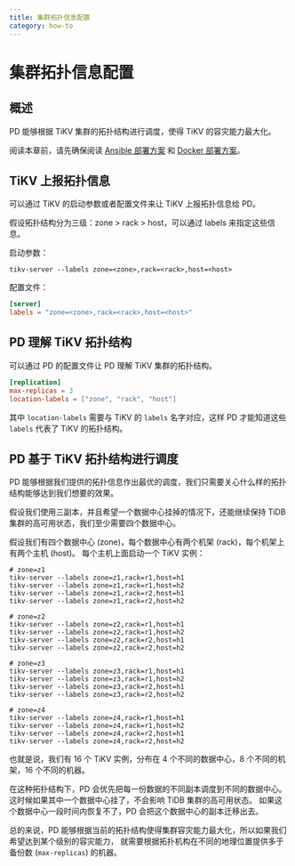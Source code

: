 ```yaml
---
title: 集群拓扑信息配置
category: how-to
---
```


# 集群拓扑信息配置

## 概述

PD 能够根据 TiKV 集群的拓扑结构进行调度，使得 TiKV 的容灾能力最大化。

阅读本章前，请先确保阅读 [Ansible 部署方案](/how-to/deploy/orchestrated/ansible.md) 和 [Docker 部署方案](/how-to/deploy/orchestrated/docker.md)。

## TiKV 上报拓扑信息

可以通过 TiKV 的启动参数或者配置文件来让 TiKV 上报拓扑信息给 PD。

假设拓扑结构分为三级：zone > rack > host，可以通过 labels 来指定这些信息。

启动参数：

    tikv-server --labels zone=<zone>,rack=<rack>,host=<host>
    

配置文件：

```toml
[server]
labels = "zone=<zone>,rack=<rack>,host=<host>"
```

## PD 理解 TiKV 拓扑结构

可以通过 PD 的配置文件让 PD 理解 TiKV 集群的拓扑结构。

```toml
[replication]
max-replicas = 3
location-labels = ["zone", "rack", "host"]
```

其中 `location-labels` 需要与 TiKV 的 `labels` 名字对应，这样 PD 才能知道这些 `labels` 代表了 TiKV 的拓扑结构。

## PD 基于 TiKV 拓扑结构进行调度

PD 能够根据我们提供的拓扑信息作出最优的调度，我们只需要关心什么样的拓扑结构能够达到我们想要的效果。

假设我们使用三副本，并且希望一个数据中心挂掉的情况下，还能继续保持 TiDB 集群的高可用状态，我们至少需要四个数据中心。

假设我们有四个数据中心 (zone)，每个数据中心有两个机架 (rack)，每个机架上有两个主机 (host)。 每个主机上面启动一个 TiKV 实例：

    # zone=z1
    tikv-server --labels zone=z1,rack=r1,host=h1
    tikv-server --labels zone=z1,rack=r1,host=h2
    tikv-server --labels zone=z1,rack=r2,host=h1
    tikv-server --labels zone=z1,rack=r2,host=h2
    
    # zone=z2
    tikv-server --labels zone=z2,rack=r1,host=h1
    tikv-server --labels zone=z2,rack=r1,host=h2
    tikv-server --labels zone=z2,rack=r2,host=h1
    tikv-server --labels zone=z2,rack=r2,host=h2
    
    # zone=z3
    tikv-server --labels zone=z3,rack=r1,host=h1
    tikv-server --labels zone=z3,rack=r1,host=h2
    tikv-server --labels zone=z3,rack=r2,host=h1
    tikv-server --labels zone=z3,rack=r2,host=h2
    
    # zone=z4
    tikv-server --labels zone=z4,rack=r1,host=h1
    tikv-server --labels zone=z4,rack=r1,host=h2
    tikv-server --labels zone=z4,rack=r2,host=h1
    tikv-server --labels zone=z4,rack=r2,host=h2
    

也就是说，我们有 16 个 TiKV 实例，分布在 4 个不同的数据中心，8 个不同的机架，16 个不同的机器。

在这种拓扑结构下，PD 会优先把每一份数据的不同副本调度到不同的数据中心。 这时候如果其中一个数据中心挂了，不会影响 TiDB 集群的高可用状态。 如果这个数据中心一段时间内恢复不了，PD 会把这个数据中心的副本迁移出去。

总的来说，PD 能够根据当前的拓扑结构使得集群容灾能力最大化，所以如果我们希望达到某个级别的容灾能力， 就需要根据拓扑机构在不同的地理位置提供多于备份数 (`max-replicas`) 的机器。